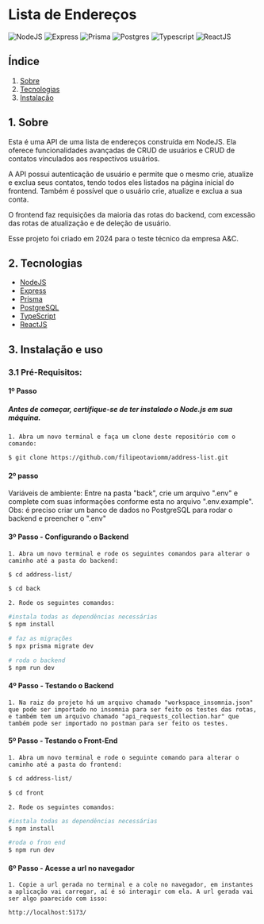 <h1 style="align-items: center">Lista de Endereços</h1>

<div style="align-items: center">
  
![NodeJS](https://img.shields.io/badge/node.js-C3ECBC?style=for-the-badge&logo=node.js&logoColor=white) ![Express](https://img.shields.io/badge/express-FF007F.svg?style=for-the-badge&logo=express&logoColor=white) ![Prisma](https://img.shields.io/badge/Prisma-3982CE?style=for-the-badge&logo=Prisma&logoColor=white) ![Postgres](https://img.shields.io/badge/postgres-%23316192.svg?style=for-the-badge&logo=postgresql&logoColor=white) ![Typescript](https://img.shields.io/badge/TypeScript-A3CEEF?style=for-the-badge&logo=typescript&logoColor=fff) ![ReactJS](https://img.shields.io/badge/react-61DBFB.svg?style=for-the-badge&logo=react&logoColor=white)

</div>

<h2>Índice</h2>

1. [ Sobre ](#sobre)
2. [ Tecnologias](#techs)
3. [ Instalação ](#install)

<a name="sobre"></a>

## 1. Sobre

Esta é uma API de uma lista de endereços construída em NodeJS. Ela oferece funcionalidades avançadas de CRUD de usuários e CRUD de contatos vinculados aos respectivos usuários.

A API possui autenticação de usuário e permite que o mesmo crie, atualize e exclua seus contatos, tendo todos eles listados na página inicial do frontend. Também é possível que o usuário crie, atualize e exclua a sua conta.

O frontend faz requisições da maioria das rotas do backend, com excessão das rotas de atualização e de deleção de usuário.

Esse projeto foi criado em 2024 para o teste técnico da empresa A&C.

<a name="techs"></a>

## 2. Tecnologias

- <a name="node" href="https://nodejs.org/docs/latest/api/" target="_blank">NodeJS</a>
- <a name="express" href="https://expressjs.com/pt-br/" target="_blank">Express</a>
- <a name="prisma" href="https://www.prisma.io/docs/getting-started" target="_blank">Prisma</a>
- <a name="postgres" href="https://www.postgresql.org/" target="_blank">PostgreSQL</a>
- <a name="typescript" href="https://www.typescriptlang.org/" target="_blank">TypeScript</a>
- <a name="reactjs" href="https://legacy.reactjs.org/docs/getting-started.html" target="_blank">ReactJS</a>

<a name="install"></a>

## 3. Instalação e uso

### 3.1 Pré-Requisitos:

  <h4>1º Passo</h4>
  <h5>Antes de começar, certifique-se de ter instalado o Node.js em sua máquina.</h3>

    1. Abra um novo terminal e faça um clone deste repositório com o comando:

```bash
$ git clone https://github.com/filipeotaviomm/address-list.git
```

  <h4>2º passo</h4>
  Variáveis de ambiente:
    Entre na pasta "back", crie um arquivo ".env" e complete com suas informações conforme esta no arquivo ".env.example". 
    Obs: é preciso criar um banco de dados no PostgreSQL para rodar o backend e preencher o ".env"

  <h4>3º Passo - Configurando o Backend</h4>

    1. Abra um novo terminal e rode os seguintes comandos para alterar o caminho até a pasta do backend:

```bash
$ cd address-list/
```

```bash
$ cd back
```

    2. Rode os seguintes comandos:

```bash
#instala todas as dependências necessárias
$ npm install

# faz as migrações
$ npx prisma migrate dev

# roda o backend
$ npm run dev
```

  <h4>4º Passo - Testando o Backend</h4>
  
    1. Na raiz do projeto há um arquivo chamado "workspace_insomnia.json" que pode ser importado no insomnia para ser feito os testes das rotas, e também tem um arquivo chamado "api_requests_collection.har" que também pode ser importado no postman para ser feito os testes.


  <h4>5º Passo - Testando o Front-End</h4>
  
    1. Abra um novo terminal e rode o seguinte comando para alterar o caminho até a pasta do frontend:

```bash
$ cd address-list/
```

```bash
$ cd front
```

    2. Rode os seguintes comandos:

```bash
#instala todas as dependências necessárias
$ npm install

#roda o fron end
$ npm run dev
```

  <h4>6º Passo - Acesse a url no navegador</h4>
  
    1. Copie a url gerada no terminal e a cole no navegador, em instantes a aplicação vai carregar, aí é só interagir com ela. A url gerada vai ser algo paarecido com isso:
      
```bash
http://localhost:5173/
```
